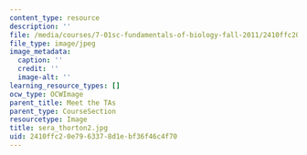 ```yaml
---
content_type: resource
description: ''
file: /media/courses/7-01sc-fundamentals-of-biology-fall-2011/2410ffc20e7963378d1ebf36f46c4f70_sera_thorton2.jpg
file_type: image/jpeg
image_metadata:
  caption: ''
  credit: ''
  image-alt: ''
learning_resource_types: []
ocw_type: OCWImage
parent_title: Meet the TAs
parent_type: CourseSection
resourcetype: Image
title: sera_thorton2.jpg
uid: 2410ffc2-0e79-6337-8d1e-bf36f46c4f70
---
```


